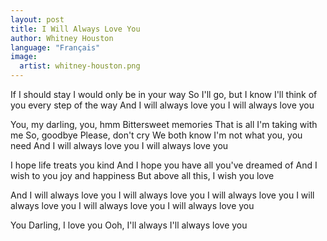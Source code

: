 ```yaml
---
layout: post
title: I Will Always Love You
author: Whitney Houston
language: "Français"
image:
  artist: whitney-houston.png
---
```


If I should stay
I would only be in your way
So I'll go, but I know
I'll think of you every step of the way
And I will always love you
I will always love you

You, my darling, you, hmm
Bittersweet memories
That is all I'm taking with me
So, goodbye
Please, don't cry
We both know I'm not what you, you need
And I will always love you
I will always love you

I hope life treats you kind
And I hope you have all you've dreamed of
And I wish to you joy and happiness
But above all this, I wish you love

And I will always love you
I will always love you
I will always love you
I will always love you
I will always love you
I will always love you

You
Darling, I love you
Ooh, I'll always
I'll always love you
